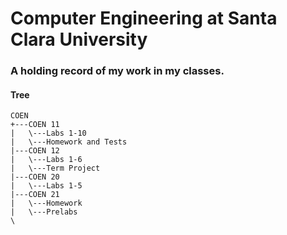 # Computer Engineering at Santa Clara University

### A holding record of my work in my classes.

#### Tree
```
COEN
+---COEN 11
|   \---Labs 1-10
|   \---Homework and Tests
|---COEN 12
|   \---Labs 1-6
|   \---Term Project
|---COEN 20
|   \---Labs 1-5
|---COEN 21
|   \---Homework
|   \---Prelabs
\
```
